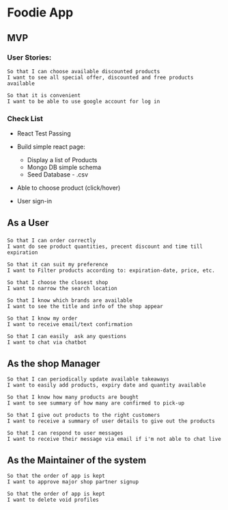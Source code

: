 # Foodie App

## MVP

### User Stories:

```
So that I can choose available discounted products
I want to see all special offer, discounted and free products available
```

```
So that it is convenient   
I want to be able to use google account for log in
```
### Check List

- React Test Passing

- Build simple react page:

    - Display a list of Products
    - Mongo DB simple schema
    - Seed Database - .csv

- Able to choose product (click/hover)

- User sign-in 



## As a User

###

```
So that I can order correctly  
I want do see product quantities, precent discount and time till expiration
```

```
So that it can suit my preference
I want to Filter products according to: expiration-date, price, etc.
```
```
So that I choose the closest shop
I want to narrow the search location
```
```
So that I know which brands are available
I want to see the title and info of the shop appear
```
```
So that I know my order
I want to receive email/text confirmation
```

```
So that I can easily  ask any questions  
I want to chat via chatbot
```

## As the shop Manager

```
So that I can periodically update available takeaways
I want to easily add products, expiry date and quantity available
```
```
So that I know how many products are bought
I want to see summary of how many are confirmed to pick-up
```
```
So that I give out products to the right customers
I want to receive a summary of user details to give out the products
```
```
So that I can respond to user messages
I want to receive their message via email if i'm not able to chat live
```


## As the Maintainer of the system

```
So that the order of app is kept  
I want to approve major shop partner signup
```
```
So that the order of app is kept  
I want to delete void profiles
```
